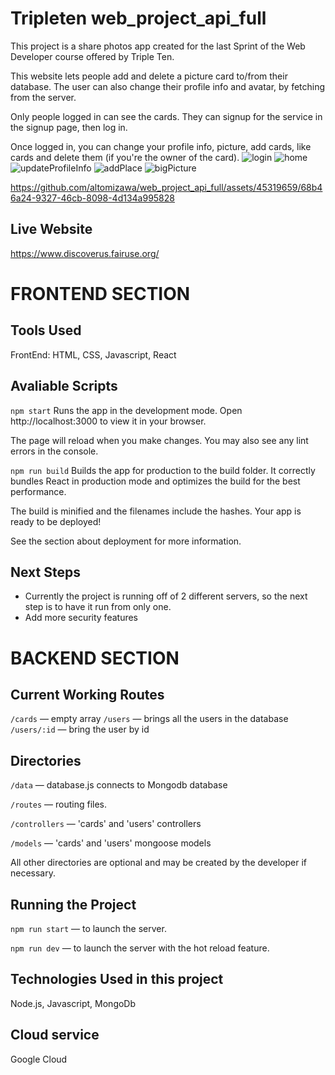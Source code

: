 # Tripleten web_project_api_full

This project is a share photos app created for the last Sprint of the Web Developer course offered by Triple Ten.

This website lets people add and delete a picture card to/from their database. The user can also change their profile info and avatar, by fetching from the server.

Only people logged in can see the cards. They can signup for the service in the signup page, then log in.

Once logged in, you can change your profile info, picture, add cards, like cards and delete them (if you're the owner of the card).
![login](https://github.com/altomizawa/web_project_api_full/assets/45319659/e77529a4-a8ba-4c3c-a370-43fd19cbde0f)
![home](https://github.com/altomizawa/web_project_api_full/assets/45319659/3f10c099-48b4-43cd-a670-a2815fc75455)
![updateProfileInfo](https://github.com/altomizawa/web_project_api_full/assets/45319659/64d7b0bb-395d-4b92-b7a4-16c9d8130063)
![addPlace](https://github.com/altomizawa/web_project_api_full/assets/45319659/0291ea8f-193d-4ff9-9c44-34d01df80e4e)
![bigPicture](https://github.com/altomizawa/web_project_api_full/assets/45319659/300d3ddd-74f0-4862-9d8e-a56fdcac11c5)


https://github.com/altomizawa/web_project_api_full/assets/45319659/68b46a24-9327-46cb-8098-4d134a995828

## Live Website
https://www.discoverus.fairuse.org/


# FRONTEND SECTION

## Tools Used

FrontEnd: HTML, CSS, Javascript, React

## Avaliable Scripts

`npm start`
Runs the app in the development mode.
Open http://localhost:3000 to view it in your browser.

The page will reload when you make changes.
You may also see any lint errors in the console.

`npm run build`
Builds the app for production to the build folder.
It correctly bundles React in production mode and optimizes the build for the best performance.

The build is minified and the filenames include the hashes.
Your app is ready to be deployed!

See the section about deployment for more information.

## Next Steps

- Currently the project is running off of 2 different servers, so the next step is to have it run from only one.
- Add more security features

# BACKEND SECTION

## Current Working Routes
`/cards` — empty array 
`/users` — brings all the users in the database
`/users/:id` — bring the user by id

## Directories

`/data` — database.js connects to Mongodb database

`/routes` — routing files.

`/controllers` — 'cards' and 'users' controllers

`/models` — 'cards' and 'users' mongoose models

All other directories are optional and may be created by the developer if necessary.

## Running the Project

`npm run start` — to launch the server.

`npm run dev` — to launch the server with the hot reload feature.


## Technologies Used in this project
Node.js, Javascript, MongoDb

## Cloud service
Google Cloud
